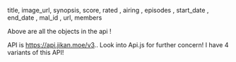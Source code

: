 title, image_url, synopsis, score, rated , airing , episodes , start_date ,
end_date , mal_id , url, members

Above are all the objects in the api !


API is https://api.jikan.moe/v3.. Look into Api.js for further concern!
I have 4 variants of this API!











        